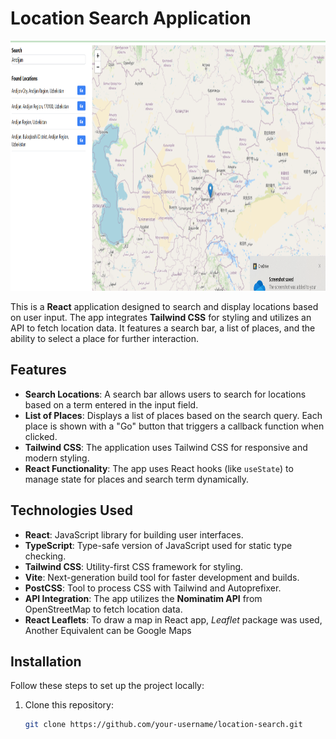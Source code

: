 # Location Search Application



<img src="./src/assets/example.png" alt="Location Search App" width="600" height="400">


This is a **React** application designed to search and display locations based on user input. The app integrates **Tailwind CSS** for styling and utilizes an API to fetch location data. It features a search bar, a list of places, and the ability to select a place for further interaction.

## Features

- **Search Locations**: A search bar allows users to search for locations based on a term entered in the input field.
- **List of Places**: Displays a list of places based on the search query. Each place is shown with a "Go" button that triggers a callback function when clicked.
- **Tailwind CSS**: The application uses Tailwind CSS for responsive and modern styling.
- **React Functionality**: The app uses React hooks (like `useState`) to manage state for places and search term dynamically.

## Technologies Used

- **React**: JavaScript library for building user interfaces.
- **TypeScript**: Type-safe version of JavaScript used for static type checking.
- **Tailwind CSS**: Utility-first CSS framework for styling.
- **Vite**: Next-generation build tool for faster development and builds.
- **PostCSS**: Tool to process CSS with Tailwind and Autoprefixer.
- **API Integration**: The app utilizes the **Nominatim API** from OpenStreetMap to fetch location data.
- **React Leaflets**: To draw a map in React app, *Leaflet* package was used, Another Equivalent can be Google Maps

## Installation

Follow these steps to set up the project locally:

1. Clone this repository:
   ```bash
   git clone https://github.com/your-username/location-search.git
